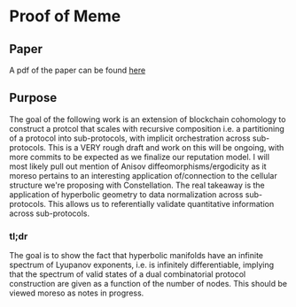 # Proof of Meme

## Paper
A pdf of the paper can be found [here](https://github.com/Constellation-Labs/proof-of-meme/blob/master/proof_of_meme.pdf)
## Purpose
The goal of the following work is an extension of blockchain cohomology to construct a protcol that scales with recursive composition i.e. a partitioning of a protocol into sub-protocols, with implicit orchestration across sub-protocols.
This is a VERY rough draft and work on this will be ongoing, with more commits to be expected as we finalize our reputation model. I will most likely pull out mention of Anisov diffeomorphisms/ergodicity as it moreso pertains to an interesting application of/connection to the cellular structure we're proposing with Constellation. The real takeaway is the application of hyperbolic geometry to data normalization across sub-protocols. This allows us to referentially validate quantitative information across sub-protocols.

### tl;dr
The goal is to show the fact that hyperbolic manifolds have an infinite spectrum of Lyupanov exponents, i.e. is infinitely differentiable, implying that the spectrum of valid states of a dual combinatorial protocol construction are given as a function of the number of nodes. This should be viewed moreso as notes in progress.
